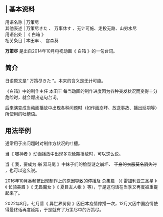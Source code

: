 |  **基本资料**  
---  
用语名称  |  万策尽   
其他表述  |  万策尽きた  、  万事休す  、无计可施、走投无路、山穷水尽   
用语出处  |  《  白箱  》   
相关条目  |  本田丰  、  宫森葵   
  
**万策尽** 是出自2014年10月电视动画《  白箱  》的一句台词。

##  简介

日语原文是“  万策尽きた  ”。本来的含义是无计可施。

《白箱》中的制作主任  本田丰  每当动画的制作进度因为各种突发状况而变得十分危险时，就会爆出这句台词。

后来演变成当动画播放中出现各种问题时（如作画崩坏、放送事故、播出延期等）所使用的吐槽语。

##  用法举例

通常用于出问题时对制作方状况的吐槽。

当《  噬神者  》动画播放中出现多次延期播放时，可以这么说。

当《  我，要成为 ~~崩~~ 双马尾  》中妹子们的脸型谜之崩坏、 ~~下身的衣服莫名消失时~~ ，也可以这么说。

2016年10月番频繁出现制作上的原因导致的停播及  总集篇  （《  雷加利亚三圣星  》《  长骑美眉  》《  无畏魔女  》《  夏目友人帐
》等），于是这句话在当季又再度被重提起来了。

2022年8月，七月番《  异世界舅舅  》因日本疫情停播一次，12月又因中国疫情使得最终话再度延期，于是就有了万策尽中的万策尽。